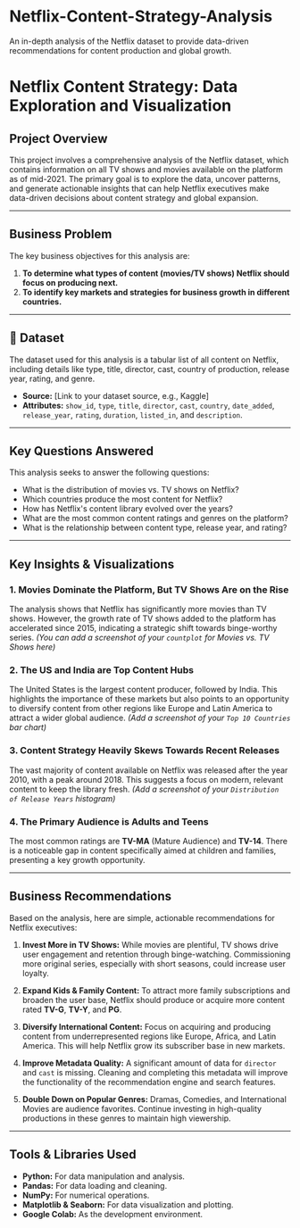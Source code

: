# Netflix-Content-Strategy-Analysis
An in-depth analysis of the Netflix dataset to provide data-driven recommendations for content production and global growth.
# Netflix Content Strategy: Data Exploration and Visualization

##  Project Overview

This project involves a comprehensive analysis of the Netflix dataset, which contains information on all TV shows and movies available on the platform as of mid-2021. The primary goal is to explore the data, uncover patterns, and generate actionable insights that can help Netflix executives make data-driven decisions about content strategy and global expansion.

---

##  Business Problem

The key business objectives for this analysis are:
1.  **To determine what types of content (movies/TV shows) Netflix should focus on producing next.**
2.  **To identify key markets and strategies for business growth in different countries.**

---

## 💾 Dataset

The dataset used for this analysis is a tabular list of all content on Netflix, including details like type, title, director, cast, country of production, release year, rating, and genre.

* **Source:** [Link to your dataset source, e.g., Kaggle]
* **Attributes:** `show_id`, `type`, `title`, `director`, `cast`, `country`, `date_added`, `release_year`, `rating`, `duration`, `listed_in`, and `description`.

---

##  Key Questions Answered

This analysis seeks to answer the following questions:
* What is the distribution of movies vs. TV shows on Netflix?
* Which countries produce the most content for Netflix?
* How has Netflix's content library evolved over the years?
* What are the most common content ratings and genres on the platform?
* What is the relationship between content type, release year, and rating?

---

##  Key Insights & Visualizations

### 1. Movies Dominate the Platform, But TV Shows Are on the Rise
The analysis shows that Netflix has significantly more movies than TV shows. However, the growth rate of TV shows added to the platform has accelerated since 2015, indicating a strategic shift towards binge-worthy series.
*(You can add a screenshot of your `countplot` for Movies vs. TV Shows here)*

### 2. The US and India are Top Content Hubs
The United States is the largest content producer, followed by India. This highlights the importance of these markets but also points to an opportunity to diversify content from other regions like Europe and Latin America to attract a wider global audience.
*(Add a screenshot of your `Top 10 Countries` bar chart)*

### 3. Content Strategy Heavily Skews Towards Recent Releases
The vast majority of content available on Netflix was released after the year 2010, with a peak around 2018. This suggests a focus on modern, relevant content to keep the library fresh.
*(Add a screenshot of your `Distribution of Release Years` histogram)*

### 4. The Primary Audience is Adults and Teens
The most common ratings are **TV-MA** (Mature Audience) and **TV-14**. There is a noticeable gap in content specifically aimed at children and families, presenting a key growth opportunity.

---

##  Business Recommendations

Based on the analysis, here are simple, actionable recommendations for Netflix executives:

1.  **Invest More in TV Shows:** While movies are plentiful, TV shows drive user engagement and retention through binge-watching. Commissioning more original series, especially with short seasons, could increase user loyalty.

2.  **Expand Kids & Family Content:** To attract more family subscriptions and broaden the user base, Netflix should produce or acquire more content rated **TV-G**, **TV-Y**, and **PG**.

3.  **Diversify International Content:** Focus on acquiring and producing content from underrepresented regions like Europe, Africa, and Latin America. This will help Netflix grow its subscriber base in new markets.

4.  **Improve Metadata Quality:** A significant amount of data for `director` and `cast` is missing. Cleaning and completing this metadata will improve the functionality of the recommendation engine and search features.

5.  **Double Down on Popular Genres:** Dramas, Comedies, and International Movies are audience favorites. Continue investing in high-quality productions in these genres to maintain high viewership.

---

##  Tools & Libraries Used

* **Python:** For data manipulation and analysis.
* **Pandas:** For data loading and cleaning.
* **NumPy:** For numerical operations.
* **Matplotlib & Seaborn:** For data visualization and plotting.
* **Google Colab:** As the development environment.
